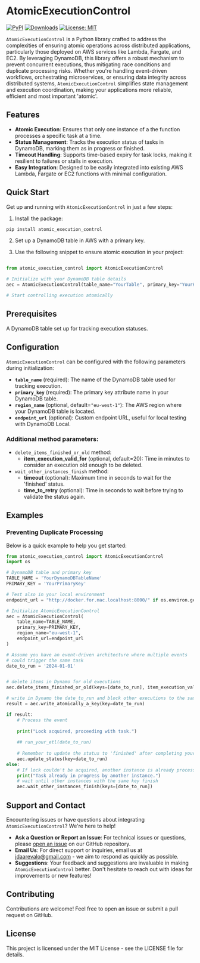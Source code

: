 # AtomicExecutionControl

[![PyPI](https://img.shields.io/pypi/v/atomic-execution-control)](https://pypi.org/project/atomic-execution-control/)
[![Downloads](https://pepy.tech/badge/atomic-execution-control)](https://pepy.tech/badge/atomic-execution-control)
[![License: MIT](https://img.shields.io/badge/License-MIT-yellow.svg)](https://github.com/gouline/dbt-metabase/blob/master/LICENSE)


`AtomicExecutionControl` is a Python library crafted to address the complexities of ensuring atomic operations across distributed applications, particularly those deployed on AWS services like Lambda, Fargate, and EC2. By leveraging DynamoDB, this library offers a robust mechanism to prevent concurrent executions, thus mitigating race conditions and duplicate processing risks. Whether you're handling event-driven workflows, orchestrating microservices, or ensuring data integrity across distributed systems, `AtomicExecutionControl` simplifies state management and execution coordination, making your applications more reliable, efficient and most important 'atomic'.


## Features

- **Atomic Execution**: Ensures that only one instance of a the function processes a specific task at a time.
- **Status Management**: Tracks the execution status of tasks in DynamoDB, marking them as in progress or finished.
- **Timeout Handling**: Supports time-based expiry for task locks, making it resilient to failures or stalls in execution.
- **Easy Integration**: Designed to be easily integrated into existing AWS Lambda, Fargate or EC2 functions with minimal configuration.


## Quick Start

Get up and running with `AtomicExecutionControl` in just a few steps:

1. Install the package:

```bash
pip install atomic_execution_control
```

2. Set up a DynamoDB table in AWS with a primary key.


3. Use the following snippet to ensure atomic execution in your project:

```python

from atomic_execution_control import AtomicExecutionControl

# Initialize with your DynamoDB table details
aec = AtomicExecutionControl(table_name="YourTable", primary_key="YourKey")

# Start controlling execution atomically
```


## Prerequisites

A DynamoDB table set up for tracking execution statuses.


## Configuration

`AtomicExecutionControl` can be configured with the following parameters during initialization:

- **`table_name`** (required): The name of the DynamoDB table used for tracking execution.
- **`primary_key`** (required): The primary key attribute name in your DynamoDB table.
- **`region_name`** (optional, default=`"eu-west-1"`): The AWS region where your DynamoDB table is located.
- **`endpoint_url`** (optional): Custom endpoint URL, useful for local testing with DynamoDB Local.


### Additional method parameters:


- `delete_items_finished_or_old` method:
  - **item_execution_valid_for** (optional, default=20): Time in minutes to consider an execution old enough to be deleted.
- `wait_other_instances_finish` method:
  - **timeout** (optional): Maximum time in seconds to wait for the 'finished' status.
  - **time_to_retry** (optional): Time in seconds to wait before trying to validate the status again.


## Examples

### Preventing Duplicate Processing

Below is a quick example to help you get started:

```python
from atomic_execution_control import AtomicExecutionControl
import os

# DynamoDB table and primary key
TABLE_NAME = 'YourDynamoDBTableName'
PRIMARY_KEY = 'YourPrimaryKey'

# Test also in your local environment 
endpoint_url = "http://docker.for.mac.localhost:8000/" if os.environ.get("AWS_SAM_LOCAL") else None

# Initialize AtomicExecutionControl
aec = AtomicExecutionControl(
    table_name=TABLE_NAME,
    primary_key=PRIMARY_KEY,
    region_name="eu-west-1",
    endpoint_url=endpoint_url
)

# Assume you have an event-driven architecture where multiple events 
# could trigger the same task
date_to_run = '2024-01-01'


# delete items in Dynamo for old executions
aec.delete_items_finished_or_old(keys=[date_to_run], item_execution_valid_for=20)

# write in Dynamo the date_to_run and block other executions to the same key
result = aec.write_atomically_a_key(key=date_to_run)

if result:
    # Process the event
    
    print("Lock acquired, proceeding with task.")
    
    ## run_your_etl(date_to_run)
    
    # Remember to update the status to 'finished' after completing your task
    aec.update_status(key=date_to_run)
else:
    # If lock couldn't be acquired, another instance is already processing the task
    print("Task already in progress by another instance.")
    # wait until other instances with the same key finish
    aec.wait_other_instances_finish(keys=[date_to_run])

```

## Support and Contact

Encountering issues or have questions about integrating `AtomicExecutionControl`? We're here to help!

- **Ask a Question or Report an Issue**: For technical issues or questions, please [open an issue](https://github.com/jdaarevalo/atomic_execution_control/issues) on our GitHub repository.
- **Email Us**: For direct support or inquiries, email us at jdaarevalo@gmail.com - we aim to respond as quickly as possible.
- **Suggestions**: Your feedback and suggestions are invaluable in making `AtomicExecutionControl` better. Don't hesitate to reach out with ideas for improvements or new features!


## Contributing

Contributions are welcome! Feel free to open an issue or submit a pull request on GitHub.

## License
This project is licensed under the MIT License - see the LICENSE file for details.
